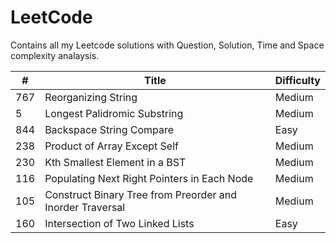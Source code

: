 # LeetCode
Contains all my Leetcode solutions with Question, Solution, Time and Space complexity analaysis.

| # | Title | Difficulty |
| --- | --- | --- |
| 767 | Reorganizing String | Medium |
| 5 | Longest Palidromic Substring| Medium |
| 844 | Backspace String Compare | Easy |
| 238 | Product of Array Except Self | Medium |
| 230 | Kth Smallest Element in a BST | Medium |
| 116 | Populating Next Right Pointers in Each Node | Medium |
| 105 | Construct Binary Tree from Preorder and Inorder Traversal | Medium |
| 160 | Intersection of Two Linked Lists| Easy |
